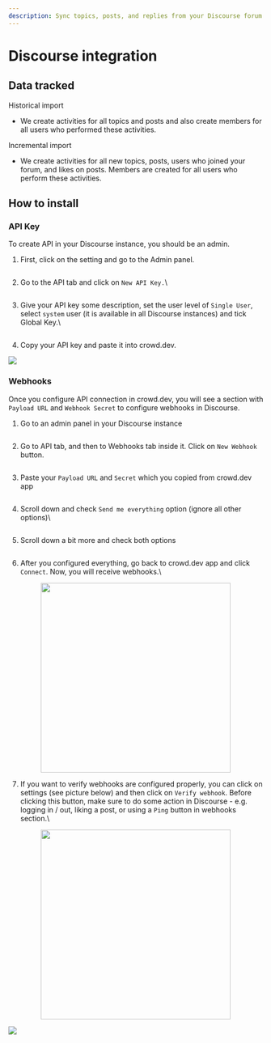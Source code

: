 ```yaml
---
description: Sync topics, posts, and replies from your Discourse forum
---
```


# Discourse integration

## Data tracked

Historical import

* We create activities for all topics and posts and also create members for all users who performed these activities.

Incremental import

* We create activities for all new topics, posts, users who joined your forum, and likes on posts. Members are created for all users who perform these activities.

## How to install

### API Key

To create API in your Discourse instance, you should be an admin.

1. First, click on the setting and go to the Admin panel.

<figure><img src="https://files.readme.io/c579bb9-image.png" alt=""><figcaption></figcaption></figure>

2.  Go to the API tab and click on `New API Key.`\


    <figure><img src="https://files.readme.io/48fc4b8-image.png" alt=""><figcaption></figcaption></figure>
3.  Give your API key some description, set the user level of `Single User`, select `system` user (it is available in all Discourse instances) and tick Global Key.\


    <figure><img src="https://files.readme.io/fdc4d37-image.png" alt=""><figcaption></figcaption></figure>
4. Copy your API key and paste it into crowd.dev.

![](https://files.readme.io/b368b53-image.png)

### Webhooks

Once you configure API connection in crowd.dev, you will see a section with `Payload URL` and `Webhook Secret` to configure webhooks in Discourse.

1. Go to an admin panel in your Discourse instance

<figure><img src="https://files.readme.io/c579bb9-image.png" alt=""><figcaption></figcaption></figure>

2. Go to API tab, and then to Webhooks tab inside it. Click on `New Webhook` button.

<figure><img src="https://files.readme.io/9eec6ee-image.png" alt=""><figcaption></figcaption></figure>

3. Paste your `Payload URL` and `Secret` which you copied from crowd.dev app

<figure><img src="https://files.readme.io/5bdc6dd-image.png" alt=""><figcaption></figcaption></figure>

4. Scroll down and check `Send me everything` option (ignore all other options)\


<figure><img src="https://files.readme.io/f567f9d-image.png" alt=""><figcaption></figcaption></figure>

5. Scroll down a bit more and check both options

<figure><img src="https://files.readme.io/92ed01b-image.png" alt=""><figcaption></figcaption></figure>

6.  After you configured everything, go back to crowd.dev app and click `Connect`. Now, you will receive webhooks.\


    <figure><img src="https://files.readme.io/3a5a23c-image.png" alt="" width="375"><figcaption></figcaption></figure>
7.  If you want to verify webhooks are configured properly, you can click on settings (see picture below) and then click on `Verify webhook`. Before clicking this button, make sure to do some action in Discourse - e.g. logging in / out, liking a post, or using a `Ping` button in webhooks section.\


    <figure><img src="https://files.readme.io/84357ca-image.png" alt="" width="375"><figcaption></figcaption></figure>

![](https://files.readme.io/cc4594b-image.png)
